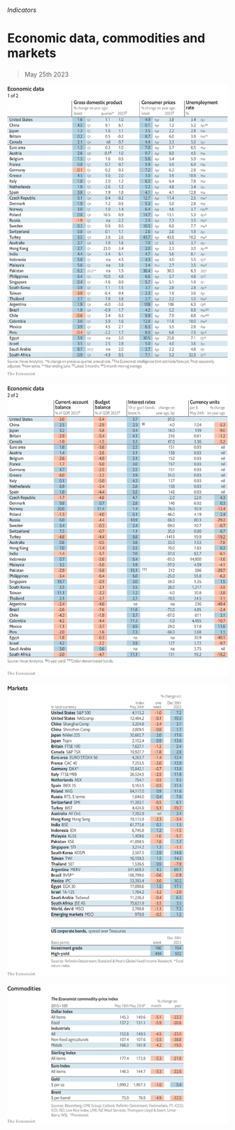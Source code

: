 ###### Indicators

# Economic data, commodities and markets 

#####  

> May 25th 2023 

![image](images/20230527_INT101.png) 


![image](images/20230527_INT102.png) 


![image](images/20230527_INT201.png) 


![image](images/20230527_INT401.png) 


